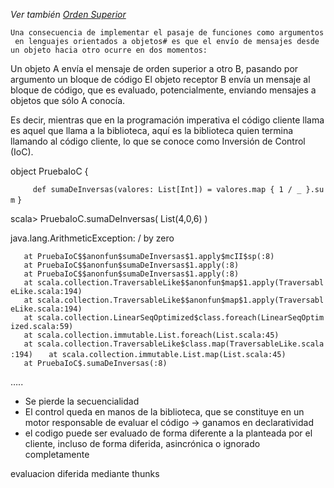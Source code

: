 *Ver también [Orden Superior](orden-superior.html)*

`Una consecuencia de implementar el pasaje de funciones como argumentos en lenguajes orientados a objetos# es que el envío de mensajes desde un objeto hacia otro ocurre en dos momentos: `

Un objeto A envía el mensaje de orden superior a otro B, pasando por argumento un bloque de código El objeto receptor B envía un mensaje al bloque de código, que es evaluado, potencialmente, enviando mensajes a objetos que sólo A conocía.

Es decir, mientras que en la programación imperativa el código cliente llama es aquel que llama a la biblioteca, aquí es la biblioteca quien termina llamando al código cliente, lo que se conoce como Inversión de Control (IoC).

object PruebaIoC {

`     def sumaDeInversas(valores: List[Int]) = valores.map { 1 / _ }.sum`
`}`

scala&gt; PruebaIoC.sumaDeInversas( List(4,0,6) )

java.lang.ArithmeticException: / by zero

`   at PruebaIoC$$anonfun$sumaDeInversas$1.apply$mcII$sp(:8)`
`   at PruebaIoC$$anonfun$sumaDeInversas$1.apply(:8)`
`   at PruebaIoC$$anonfun$sumaDeInversas$1.apply(:8)`
`   at scala.collection.TraversableLike$$anonfun$map$1.apply(TraversableLike.scala:194)`
`   at scala.collection.TraversableLike$$anonfun$map$1.apply(TraversableLike.scala:194)`
`   at scala.collection.LinearSeqOptimized$class.foreach(LinearSeqOptimized.scala:59)`
`   at scala.collection.immutable.List.foreach(List.scala:45)`
`   at scala.collection.TraversableLike$class.map(TraversableLike.scala:194)`
`   at scala.collection.immutable.List.map(List.scala:45)`
`   at PruebaIoC$.sumaDeInversas(:8)`

…..

-   Se pierde la secuencialidad
-   El control queda en manos de la biblioteca, que se constituye en un motor responsable de evaluar el código -&gt; ganamos en declaratividad
-   el codigo puede ser evaluado de forma diferente a la planteada por el cliente, incluso de forma diferida, asincrónica o ignorado completamente

evaluacion diferida mediante thunks
